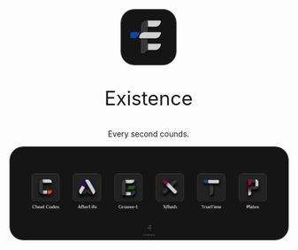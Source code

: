 
<p align="center">
<p align="center"><img src="https://github.com/XExistence/.github/blob/main/profile/assets/org_logo.png" width="100" style="border: 1px solid gray;border-radius: 25px;"></p>
  <p align="center" style="font-size:35px">Existence</p>
  <p align="center">Every second counds.</p>
</p>

<p align="center"><img src="https://github.com/XExistence/.github/blob/main/profile/assets/apps.png" width="1020" style="border: 1px solid gray;
  border-radius: 25px;"></p>
</p>



<!--
**Here are some ideas to get you started:**
🙋‍♀️ A short introduction - what is your organization all about?
🌈 Contribution guidelines - how can the community get involved?
👩‍💻 Useful resources - where can the community find your docs? Is there anything else the community should know?
🍿 Fun facts - what does your team eat for breakfast?
🧙 Remember, you can do mighty things with the power of [Markdown](https://docs.github.com/github/writing-on-github/getting-started-with-writing-and-formatting-on-github/basic-writing-and-formatting-syntax)
-->
